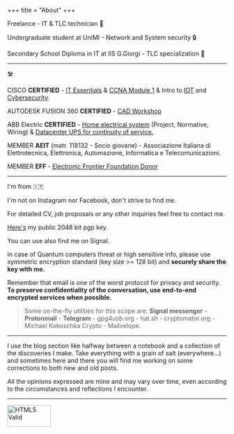 +++
title = "About"
+++

Freelance - IT & TLC technician &#128295; 

Undergraduate student at UniMI - Network and System security &#128274;

Secondary School Diploma in IT at IIS G.Giorgi - TLC specialization &#128225;

-------

&#128736;          

CISCO **CERTIFIED** - <a href="https://www.dropbox.com/s/7xzfdqn0c3u1zp5/itessential.PNG?dl=0">IT Essentials</a> & <a href="https://www.dropbox.com/s/78p4k3ze7a8quk7/ccna.png?dl=0">CCNA Module 1</a> & Intro to <a href="https://www.dropbox.com/s/m1tplqomaxnpdmg/iot.png?dl=0">IOT</a> and <a href="https://www.dropbox.com/s/6vv2yqbttm8m4mi/cybersec.PNG?dl=0">Cybersecurity</a>.     

AUTODESK FUSION 360 **CERTIFIED** - <a href="https://www.dropbox.com/s/e5lbpv1fbtn6pld/autodesk.PNG?dl=0">CAD Workshop</a>  

ABB Electric **CERTIFIED** - <a href="https://www.dropbox.com/s/7pu72rnpcl3lh64/abb1.PNG?dl=0">Home electrical system</a> (Project, Normative, Wiring) & <a href="https://www.dropbox.com/s/fconsrmgneclf4e/abb2.PNG?dl=0">Datacenter UPS for continuity of service.</a>

MEMBER **AEIT** (matr. 118132 - Socio giovane) - Associazione Italiana di Elettrotecnica, Elettronica, Automazione, Informatica e Telecomunicazioni.

MEMBER **EFF** - <a href="https://www.dropbox.com/s/k16zkfarz5qr76v/eff.jpg?dl=0">Electronic Frontier Foundation Donor</a>

-------

I'm from 🇮🇹

I'm not on Instagram nor Facebook, don't strive to find me.

For detailed CV, job proposals or any other inquiries feel free to contact me. 

<a href="https://www.fumagalli-mf.vision/pgp-mf.asc">Here's</a> my public 2048 bit pgp key.

You can use also find me on Signal.

In case of Quantum computers threat or high sensitive info, please use symmetric encryption standard (key size >= 128 bit) and **securely share the key with me.**

Remember that email is one of the worst protocol for privacy and security. **To preserve confidentiality of the conversation, use end-to-end encrypted services when possible.**

>Some on-the-fly utilities for this scope are: **Signal messenger** - **Protonmail** - **Telegram** - gpg4usb.org - hat.sh - cryptomator.org - Michael Kokoschka Crypto - Mailvelope.

-------

I use the blog section like halfway between a notebook and a collection of the discoveries I make. Take everything with a grain of salt (everywhere...) and sometimes here and there you will find me working on some corrections to both new and old posts.

All the opinions expressed are mine and may vary over time, even according to the circumstances and reflections I encounter.

-------

<a href="https://html5.validator.nu/?doc=https%3A%2F%2Ffumagalli-mf.vision%2F">
    <img src="img/v.svg" alt="HTML5 Valid" viewBox="0 0 60 55" width="100" height="50" id="htmlvalid"/>
</a>
